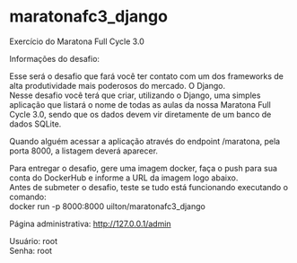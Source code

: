 # maratonafc3_django
Exercício do Maratona Full Cycle 3.0

Informações do desafio:  

Esse será o desafio que fará você ter contato com um dos frameworks de alta produtividade mais poderosos do mercado. O Django.  
Nesse desafio você terá que criar, utilizando o Django, uma simples aplicação que listará o nome de todas as aulas da nossa Maratona Full Cycle 3.0, sendo que os dados devem vir diretamente de um banco de dados SQLite.  

Quando alguém acessar a aplicação através do endpoint /maratona, pela porta 8000, a listagem deverá aparecer.  

Para entregar o desafio, gere uma imagem docker, faça o push para sua conta do DockerHub e informe a URL da imagem logo abaixo.  
Antes de submeter o desafio, teste se tudo está funcionando executando o comando:  
docker run -p 8000:8000 uilton/maratonafc3_django  

Página administrativa: http://127.0.0.1/admin

Usuário: root  
Senha: root
